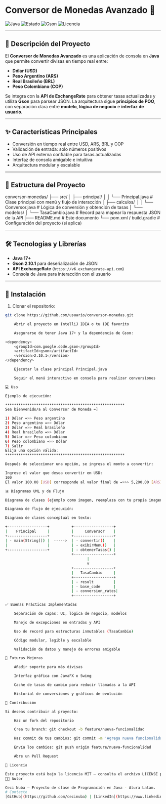 # Conversor de Monedas Avanzado 💱

![Java](https://img.shields.io/badge/Java-17-blue?style=for-the-badge)
![Estado](https://img.shields.io/badge/Estado-Completado-brightgreen?style=for-the-badge)
![Gson](https://img.shields.io/badge/Gson-2.10.1-orange?style=for-the-badge)
![Licencia](https://img.shields.io/badge/Licencia-MIT-lightgrey?style=for-the-badge)

---

## 📌 Descripción del Proyecto

El **Conversor de Monedas Avanzado** es una aplicación de consola en **Java** que permite convertir divisas en tiempo real entre:

- **Dólar (USD)**
- **Peso Argentino (ARS)**
- **Real Brasileño (BRL)**
- **Peso Colombiano (COP)**

Se integra con la **API de ExchangeRate** para obtener tasas actualizadas y utiliza **Gson** para parsear JSON. La arquitectura sigue **principios de POO**, con separación clara entre **modelo**, **lógica de negocio** e **interfaz de usuario**.

---

## ✨ Características Principales

- Conversión en tiempo real entre USD, ARS, BRL y COP
- Validación de entrada: solo números positivos
- Uso de API externa confiable para tasas actualizadas
- Interfaz de consola amigable e intuitiva
- Arquitectura modular y escalable

---

## 📂 Estructura del Proyecto

conversor-monedas/
├── src/
│   ├── principal/
│   │   └── Principal.java       # Clase principal con menú y flujo de interacción
│   ├── calculos/
│   │   └── Conversor.java       # Lógica de conversión y obtención de tasas
│   └── modelos/
│       └── TasaCambio.java      # Record para mapear la respuesta JSON de la API
├── README.md                    # Este documento
└── pom.xml / build.gradle        # Configuración del proyecto (si aplica)


---

## 🛠️ Tecnologías y Librerías

- **Java 17+**
- **Gson 2.10.1** para deserialización de JSON
- **API ExchangeRate** (`https://v6.exchangerate-api.com`)
- Consola de Java para interacción con el usuario

---

## 🚀 Instalación

1. Clonar el repositorio:

```bash
git clone https://github.com/usuario/conversor-monedas.git

    Abrir el proyecto en IntelliJ IDEA o tu IDE favorito

    Asegurarse de tener Java 17+ y la dependencia de Gson:

<dependency>
    <groupId>com.google.code.gson</groupId>
    <artifactId>gson</artifactId>
    <version>2.10.1</version>
</dependency>

    Ejecutar la clase principal Principal.java

    Seguir el menú interactivo en consola para realizar conversiones

💻 Uso

Ejemplo de ejecución:

******************************************************
Sea bienvenido/a al Conversor de Moneda =]

1) Dólar =>> Peso argentino
2) Peso argentino =>> Dólar
3) Dólar =>> Real brasileño
4) Real brasileño =>> Dólar
5) Dólar =>> Peso colombiano
6) Peso colombiano =>> Dólar
7) Salir
Elija una opción válida:
******************************************************

Después de seleccionar una opción, se ingresa el monto a convertir:

Ingrese el valor que desea convertir en USD:
100
El valor 100.00 [USD] corresponde al valor final de =>>> 5,200.00 [ARS]

📊 Diagramas UML y de Flujo

Diagrama de clases (ejemplo como imagen, reemplaza con tu propia imagen si quieres):

Diagrama de flujo de ejecución:

Diagrama de clases conceptual en texto:

+------------------+          +------------------+
|    Principal     |          |     Conversor    |
+------------------+          +------------------+
| - main(String[]) |  ----->  | - convertir()    |
|                  |          | - exibirMenu()   |
+------------------+          | - obtenerTasas() |
                              +------------------+
                                     |
                                     v
                              +------------------+
                              |   TasaCambio     |
                              +------------------+
                              | - result         |
                              | - base_code      |
                              | - conversion_rates|
                              +------------------+

✅ Buenas Prácticas Implementadas

    Separación de capas: UI, lógica de negocio, modelos

    Manejo de excepciones en entradas y API

    Uso de record para estructuras inmutables (TasaCambio)

    Código modular, legible y escalable

    Validación de datos y manejo de errores amigable

🌱 Futuras Mejoras

    Añadir soporte para más divisas

    Interfaz gráfica con JavaFX o Swing

    Cache de tasas de cambio para reducir llamadas a la API

    Historial de conversiones y gráficos de evolución

🤝 Contribución

Si deseas contribuir al proyecto:

    Haz un fork del repositorio

    Crea tu branch: git checkout -b feature/nueva-funcionalidad

    Haz commit de tus cambios: git commit -m 'Agrega nueva funcionalidad'

    Envía los cambios: git push origin feature/nueva-funcionalidad

    Abre un Pull Request

📜 Licencia

Este proyecto está bajo la licencia MIT – consulta el archivo LICENSE para más detalles.
👩‍💻 Autor

Ceci Nuba – Proyecto de clase de Programación en Java - Alura Latam.
# Contacto
[GitHub](https://github.com/cecinuba) | [LinkedIn](https://www.linkedin.com/in/cecilia-banuelos/)